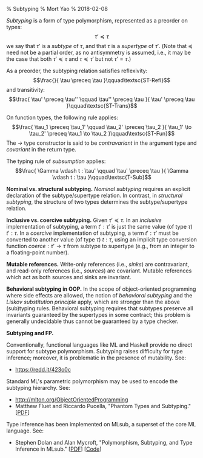 % Subtyping
% Mort Yao
% 2018-02-08

*Subtyping* is a form of type polymorphism, represented as a preorder on types:
$$\tau' \preceq \tau$$
we say that $\tau'$ is a *subtype* of $\tau$, and that $\tau$ is a *supertype* of $\tau'$. (Note that $\preceq$ need not be a partial order, as no antisymmetry is assumed, i.e., it may be the case that both $\tau' \preceq \tau$ and $\tau \preceq \tau'$ but not $\tau' = \tau$.)

As a preorder, the subtyping relation satisfies reflexivity:
$$\frac{}{
\tau \preceq \tau
}\qquad\textsc{ST-Refl}$$
and transitivity:
$$\frac{
\tau' \preceq \tau'' \qquad
\tau'' \preceq \tau
}{
\tau' \preceq \tau
}\qquad\textsc{ST-Trans}$$

On function types, the following rule applies:
$$\frac{
\tau_1 \preceq \tau_1' \qquad
\tau_2' \preceq \tau_2
}{
\tau_1' \to \tau_2' \preceq \tau_1 \to \tau_2
}\qquad\textsc{ST-Fun}$$
The $\to$ type constructor is said to be *contravariant* in the argument type and *covariant* in the return type.

The typing rule of *subsumption* applies:
$$\frac{
\Gamma \vdash t : \tau'
\qquad \tau' \preceq \tau
}{
\Gamma \vdash t : \tau
}\qquad\textsc{T-Sub}$$

**Nominal vs. structural subtyping.** *Nominal subtyping* requires an explicit declaration of the subtype/supertype relation. In contrast, in *structural subtyping*, the structure of two types determines the subtype/supertype relation.

**Inclusive vs. coercive subtyping.** Given $\tau' \preceq \tau$. In an *inclusive* implementation of subtyping, a term $t' : \tau'$ is just the same value (of type $\tau$) $t' : \tau$. In a *coercive* implementation of subtyping, a term $t' : \tau'$ must be converted to another value (of type $\tau$) $t : \tau$, using an implicit type conversion function $coerce: \tau' \to \tau$ from subtype to supertype (e.g., from an integer to a floating-point number).

**Mutable references.** Write-only references (i.e., *sinks*) are contravariant, and read-only references (i.e., *sources*) are covariant. Mutable references which act as both sources and sinks are invariant.

**Behavioral subtyping in OOP.**
In the scope of object-oriented programming where side effects are allowed, the notion of *behavioral subtyping* and the *Liskov substitution principle* apply, which are stronger than the above (sub)typing rules. Behavioral subtyping requires that subtypes preserve all invariants guaranteed by the supertypes in some contract; this problem is generally undecidable thus cannot be guaranteed by a type checker.

**Subtyping and FP.**

Conventionally, functional languages like ML and Haskell provide no direct support for subtype polymorphism. Subtyping raises difficulty for type inference; moreover, it is problematic in the presence of mutability. See:

* <https://redd.it/423o0c>

Standard ML's parametric polymorphism may be used to encode the subtyping hierarchy. See:

* <http://mlton.org/ObjectOrientedProgramming>
* Matthew Fluet and Riccardo Pucella, "Phantom Types and Subtyping."
[[PDF](https://www.cs.rit.edu/~mtf/research/phantom-subtyping/jfp06/jfp06.pdf)]

Type inference has been implemented on MLsub, a superset of the core ML language. See:

* Stephen Dolan and Alan Mycroft, "Polymorphism, Subtyping, and Type Inference in MLsub."
[[PDF](https://www.cl.cam.ac.uk/~sd601/papers/mlsub-preprint.pdf)]
[[Code](https://github.com/stedolan/mlsub)]
